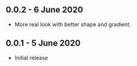 ## 0.0.2 - 6 June 2020

* More real look with better shape and gradient.

## 0.0.1 - 5 June 2020

* Initial release
